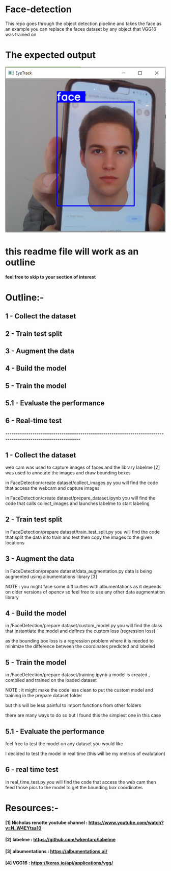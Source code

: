 # Face-detection
This repo goes through the object detection pipeline and takes the face as an example
you can replace the faces dataset by any object that VGG16 was trained on

# The expected output
<img src="/face_test.png" alt="face" title="test image">


# this readme file will work as an outline
#### feel free to skip to your section of interest


# Outline:-
## 1 - Collect the dataset
## 2 - Train test split
## 3 - Augment the data
## 4 - Build the model
## 5 - Train the model
## 5.1 - Evaluate the performance
## 6 - Real-time test

#### ----------------------------------------------------------------------------------------------------------------

## 1 - Collect the dataset

web cam was used to capture images of faces and the library labelme [2] was used to annotate the images and draw bounding boxes

in FaceDetection/create dataset/collect_images.py you will find the code that access the webcam and capture images

in FaceDetection/create dataset/prepare_dataset.ipynb you will find the code that calls collect_images and launches labelme to start labeling

## 2 - Train test split

in FaceDetection/prepare dataset/train_test_split.py you will find the code that split the data into train and test 
then copy the images to the given locations

## 3 - Augment the data

in FaceDetection/prepare dataset/data_augmentation.py data is being augmented using albumentations library [3]

NOTE : you might face some difficulties with albumentations as it depends on older versions of opencv so feel free to use any other data augmentation library


## 4 - Build the model

in /FaceDetection/prepare dataset/custom_model.py you will find the class that instantiate the model and defines the custom loss (regression loss)

as the bounding box loss is a regression problem where it is needed to minimize the difference between the coordinates predicted and labeled

## 5 -  Train the model

in /FaceDetection/prepare dataset/training.ipynb a model is created , compiled and trained on the loaded dataset

NOTE : it might make the code less clean to put the custom model and training in the prepare dataset folder

but this will be less painful to import functions from other folders

there are many ways to do so but I found this the simplest one in this case


## 5.1 - Evaluate the performance
feel free to test the model on any dataset you would like

I decided to test the model in real time (this will be my metrics of evalutaion)

## 6 - real time test

in real_time_test.py you will find the code that access the web cam then feed those pics to the model to get the bounding box coordinates



# Resources:-
#### [1] Nicholas renotte youtube channel : https://www.youtube.com/watch?v=N_W4EYtsa10
#### [2] labelme :  https://github.com/wkentaro/labelme
#### [3] albumentations : https://albumentations.ai/
#### [4] VGG16 : https://keras.io/api/applications/vgg/
